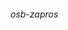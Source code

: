 ###### osb-zapros


<html>
	<head>
		<meta charset="utf-8" />
		<title>Your first HTML form, styled</title>
		<style>
			form {
				/* Just to center the form on the page */
				margin: 0 auto;
				width: 335px;
				/* To see the outline of the form */
				padding: 1em;
				border: 1px solid #ccc;
				border-radius: 1em;
			}

			ul {
				list-style: none;
				padding: 0;
				margin: 0;
			}

			form li + li {
				margin-top: 1em;
			}

			label {
				/* To make sure that all labels have the same size and are properly aligned */
				display: inline-block;
				width: 90px;
				text-align: right;
			}

			input,
			textarea {
				/* To make sure that all text fields have the same font settings By default, textareas have a monospace font */
				font: 1em sans-serif;
				/* To give the same size to all text fields */
				width: 300px;
				box-sizing: border-box; /* To harmonize the look & feel of text field border */
				border: 1px solid #999;
			}

			input:focus,
			textarea:focus {
				/* To give a little highlight on active elements */
				border-color: #000;
			}

			textarea {
				/* To properly align multiline text fields with their labels */
				vertical-align: top;
				/* To give enough room to type some text */
				height: 18em;
			}

			.button {
				/* To position the buttons to the same position of the text fields */
				padding-left: 90px;
				/* same size as the label elements */
			}

			button {
				/* This extra margin represent roughly the same space as the space between the labels and their text fields */
				margin-left: 0.5em;
			}
		</style>
	</head> 

<form method="post"   action="https://formspree.io/f/mnqwalae">
    <input type="hidden" name="_next" value="/thanks.html" />
    <input type="hidden" name="_subject" value="ОСБ / Запрос" />
    <input type="text" name="_gotcha" style="display:none" />        
    <p><input type="text" name="ФИО" required placeholder="ФИО" /></p>
    <p><input type="email" name="email" required placeholder="Email" /></p>
    <p><textarea name="Суть запроса? Кто направил?" required placeholder="Суть запроса? Кто направил?" rows="16"></textarea></p>
    <input type="submit" value="Отправить" />
</form>



  
